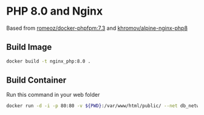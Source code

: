 # PHP 8.0 and Nginx
Based from [romeoz/docker-phpfpm:7.3](https://github.com/romeOz/docker-nginx-php/tree/master/7.3) and [khromov/alpine-nginx-php8](https://github.com/khromov/alpine-nginx-php8)

## Build Image

```bash
docker build -t nginx_php:8.0 .
```

## Build Container

Run this command in your web folder

```bash
docker run -d -i -p 80:80 -v ${PWD}:/var/www/html/public/ --net db_network --name http_php80 nginx_php:8.0
```
